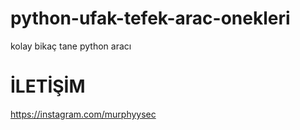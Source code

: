 # python-ufak-tefek-arac-onekleri
kolay bikaç tane python aracı
# İLETİŞİM
https://instagram.com/murphyysec
